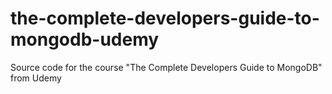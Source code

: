 # the-complete-developers-guide-to-mongodb-udemy
Source code for the course "The Complete Developers Guide to MongoDB" from Udemy
